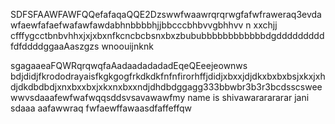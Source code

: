 SDFSFAAWFAWFQQefafaqaQQE2Dzswwfwaawrqrqrwgfafwfraweraq3evdawfaewfafaefwafawfawdabhnbbbbhjjbbcccbhbvvgbhhvv n xxchjj cfffygcctbnbvhhxjxjxbxnfkcncbcbsnxbxzbububbbbbbbbbbbbdgdddddddddfdfddddggaaAaszgzs
wnoouijnknk


sgagaaeaFQWRqrqwqfaAadaadadadadEqeQEeejeownws bdjdidjfkrododrayaisfkgkgogfrkdkdkfnfnfirorhffjdidjxbxxjdjdkxbxbxbsjxkxjxhdjdkdbdbdjxnxbxxbxjxkxnxbxxndjdhdbdggagg333bbwbr3b3r3bcdsscsweewwvsdaaafewfwafwqqsddsvsavawawfmy name is shivawararararar jani
sdaaa
aafawwraq
fwfaewffawaasdfaffeffqw
